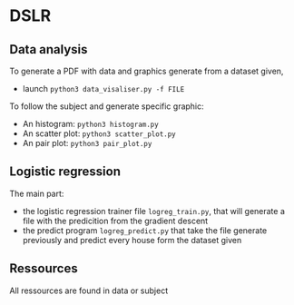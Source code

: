 # DSLR

## Data analysis

To generate a PDF with data and graphics generate from a dataset given,
   - launch `python3 data_visaliser.py -f FILE`

To follow the subject and generate specific graphic:
   - An histogram: `python3 histogram.py`
   - An scatter plot: `python3 scatter_plot.py`
   - An pair plot: `python3 pair_plot.py`

## Logistic regression

The main part:
   - the logistic regression trainer file `logreg_train.py`, that will generate a file with the predicition from the gradient descent
   - the predict program `logreg_predict.py` that take the file generate previously and predict every house form the dataset given

## Ressources

All ressources are found in data or subject
